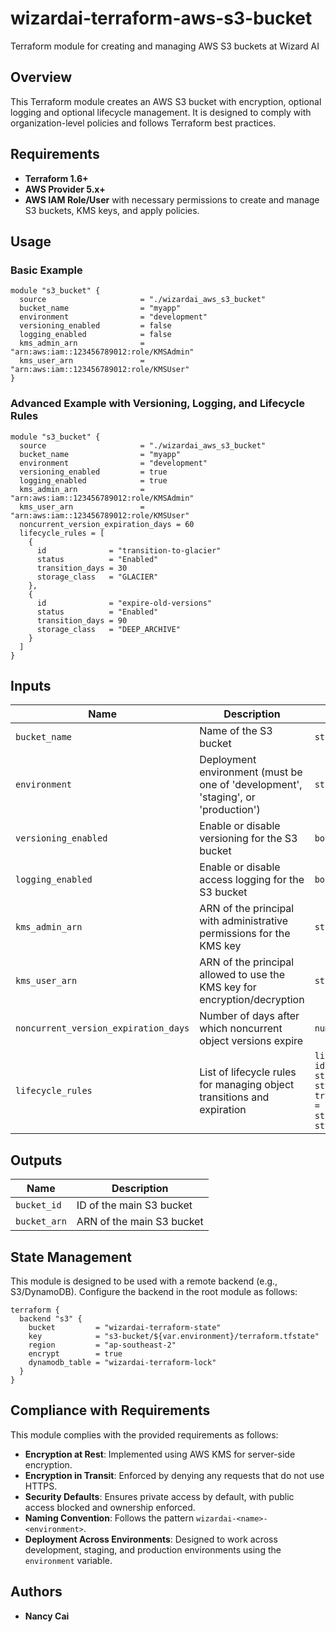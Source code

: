 # wizardai-terraform-aws-s3-bucket
Terraform module for creating and managing AWS S3 buckets at Wizard AI

## Overview
This Terraform module creates an AWS S3 bucket with encryption, optional logging and optional lifecycle management. It is designed to comply with organization-level policies and follows Terraform best practices.

## Requirements
- **Terraform 1.6+**
- **AWS Provider 5.x+**
- **AWS IAM Role/User** with necessary permissions to create and manage S3 buckets, KMS keys, and apply policies.

## Usage

### Basic Example

```hcl
module "s3_bucket" {
  source                     = "./wizardai_aws_s3_bucket"
  bucket_name                = "myapp"
  environment                = "development"
  versioning_enabled         = false
  logging_enabled            = false
  kms_admin_arn              = "arn:aws:iam::123456789012:role/KMSAdmin"
  kms_user_arn               = "arn:aws:iam::123456789012:role/KMSUser"
}
```

### Advanced Example with Versioning, Logging, and Lifecycle Rules

```hcl
module "s3_bucket" {
  source                     = "./wizardai_aws_s3_bucket"
  bucket_name                = "myapp"
  environment                = "development"
  versioning_enabled         = true
  logging_enabled            = true
  kms_admin_arn              = "arn:aws:iam::123456789012:role/KMSAdmin"
  kms_user_arn               = "arn:aws:iam::123456789012:role/KMSUser"
  noncurrent_version_expiration_days = 60
  lifecycle_rules = [
    {
      id              = "transition-to-glacier"
      status          = "Enabled"
      transition_days = 30
      storage_class   = "GLACIER"
    },
    {
      id              = "expire-old-versions"
      status          = "Enabled"
      transition_days = 90
      storage_class   = "DEEP_ARCHIVE"
    }
  ]
}
```

## Inputs

| Name                              | Description                                                              | Type     | Default   | Required |
|-----------------------------------|--------------------------------------------------------------------------|----------|-----------|----------|
| `bucket_name`                     | Name of the S3 bucket                                                    | `string` | n/a       | Yes      |
| `environment`                     | Deployment environment (must be one of 'development', 'staging', or 'production')          | `string` | n/a       | Yes      |
| `versioning_enabled`              | Enable or disable versioning for the S3 bucket                           | `bool`   | `true`    | No       |
| `logging_enabled`                 | Enable or disable access logging for the S3 bucket                       | `bool`   | `true`   | No       |
| `kms_admin_arn`                   | ARN of the principal with administrative permissions for the KMS key     | `string` | n/a       | Yes      |
| `kms_user_arn`                    | ARN of the principal allowed to use the KMS key for encryption/decryption| `string` | n/a       | Yes      |
| `noncurrent_version_expiration_days` | Number of days after which noncurrent object versions expire           | `number` | `30`      | No       |
| `lifecycle_rules`                 | List of lifecycle rules for managing object transitions and expiration   | `list(object({ id = string, status = string, transition_days = number, storage_class = string }))` | `[]` | No       |

## Outputs

| Name             | Description                                        |
|------------------|----------------------------------------------------|
| `bucket_id`      | ID of the main S3 bucket                                |
| `bucket_arn`     | ARN of the main S3 bucket                               |

## State Management
This module is designed to be used with a remote backend (e.g., S3/DynamoDB). Configure the backend in the root module as follows:

```hcl
terraform {
  backend "s3" {
    bucket         = "wizardai-terraform-state"
    key            = "s3-bucket/${var.environment}/terraform.tfstate"
    region         = "ap-southeast-2"
    encrypt        = true
    dynamodb_table = "wizardai-terraform-lock"
  }
}
```

## Compliance with Requirements
This module complies with the provided requirements as follows:
- **Encryption at Rest**: Implemented using AWS KMS for server-side encryption.
- **Encryption in Transit**: Enforced by denying any requests that do not use HTTPS.
- **Security Defaults**: Ensures private access by default, with public access blocked and ownership enforced.
- **Naming Convention**: Follows the pattern `wizardai-<name>-<environment>`.
- **Deployment Across Environments**: Designed to work across development, staging, and production environments using the `environment` variable.

## Authors
- **Nancy Cai**
